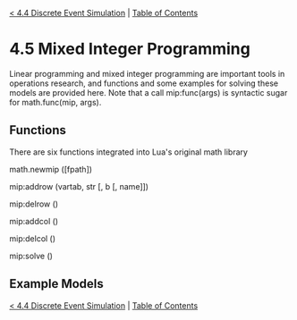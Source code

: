 [< 4.4 Discrete Event Simulation](4.4_discrete_event_simulation) | [Table of Contents](readme.md)

# 4.5 Mixed Integer Programming
Linear programming and mixed integer programming are important tools in operations research, and functions and some examples for solving these models are provided here. Note that a call mip:func(args) is syntactic sugar for math.func(mip, args).

## Functions
There are six functions integrated into Lua's original math library

<a id='math.newmip'> math.newmip ([fpath]) </a>

<a id='mip:addrow'> mip:addrow (vartab, str [, b [, name]]) </a>

<a id='mip:delrow'> mip:delrow () </a>

<a id='mip:addcol'> mip:addcol () </a>

<a id='mip:delcol'> mip:delcol () </a>

<a id='mip:solve'> mip:solve () </a>

## Example Models

[< 4.4 Discrete Event Simulation](4.4_discrete_event_simulation) | [Table of Contents](readme.md)